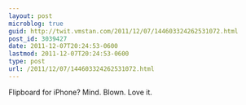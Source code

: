 ```yaml
---
layout: post
microblog: true
guid: http://twit.vmstan.com/2011/12/07/144603324262531072.html
post_id: 3039427
date: 2011-12-07T20:24:53-0600
lastmod: 2011-12-07T20:24:53-0600
type: post
url: /2011/12/07/144603324262531072.html
---
```

Flipboard for iPhone? Mind. Blown. Love it.
